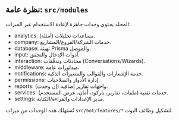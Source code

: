 ## نظرة عامة: `src/modules`

المجلد يحتوي وحدات جاهزة لإعادة الاستخدام عبر الميزات:

- analytics: مساعدات تحليلات (أمثلة).
- company: خدمات الشركة/الفروع/المشاريع.
- database: تهيئة Prisma والموصل.
- input: أدوات الإدخال والتحقق.
- interaction: محادثات وتدفّقات (Conversations/Wizards).
- middleware: ميدلورات عامة.
- notifications: خدمة الإشعارات والقوالب والمتغيرات الذكية.
- permissions: إدارة الأدوار والصلاحيات.
- reports: واجهات تقارير إضافية (إن وجدت).
- services: خدمات تقنية (ملفات، تقارير، باركود، أمان، عرض المستخدم).
- settings: مدير الإعدادات والقراءة/الكتابة.

تُستهلك هذه الوحدات من ميزات `src/bot/features/*` لتشكيل وظائف البوت.
